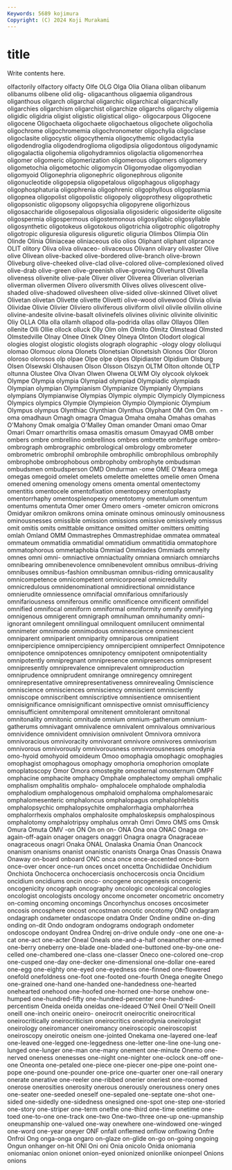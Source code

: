```yaml
---
Keywords: 5689 kojimura
Copyright: (C) 2024 Koji Murakami
---
```


# title

Write contents here.



 olfactorily
olfactory olfacty Olfe OLG Olga Olia Oliana oliban olibanum olibanums
olibene olid olig- oligacanthous oligaemia oligandrous oliganthous oligarch oligarchal oligarchic
oligarchical oligarchically oligarchies oligarchism oligarchist oligarchize oligarchs oligarchy oligemia oligidic
oligidria oligist oligistic oligistical oligo- oligocarpous Oligocene oligocene Oligochaeta oligochaete
oligochaetous oligochete oligocholia oligochrome oligochromemia oligochronometer oligochylia oligoclase oligoclasite oligocystic
oligocythemia oligocythemic oligodactylia oligodendroglia oligodendroglioma oligodipsia oligodontous oligodynamic oligogalactia oligohemia
oligohydramnios oligolactia oligomenorrhea oligomer oligomeric oligomerization oligomerous oligomers oligomery oligometochia
oligometochic oligomycin Oligomyodae oligomyodian oligomyoid Oligonephria oligonephric oligonephrous oligonite oligonucleotide
oligopepsia oligopetalous oligophagous oligophagy oligophosphaturia oligophrenia oligophrenic oligophyllous oligoplasmia oligopnea
oligopolist oligopolistic oligopoly oligoprothesy oligoprothetic oligopsonistic oligopsony oligopsychia oligopyrene oligorhizous
oligosaccharide oligosepalous oligosialia oligosideric oligosiderite oligosite oligospermia oligospermous oligostemonous oligosyllabic
oligosyllable oligosynthetic oligotokeus oligotokous oligotrichia oligotrophic oligotrophy oligotropic oliguresia oliguresis
oliguretic oliguria Olimbos Olimpia Olin Olinde Olinia Oliniaceae oliniaceous olio
olios Oliphant oliphant oliprance OLIT olitory Oliva oliva olivaceo- olivaceous
Olivann olivary olivaster Olive olive Olivean olive-backed olive-bordered olive-branch olive-brown
Oliveburg olive-cheeked olive-clad olive-colored olive-complexioned olived olive-drab olive-green olive-greenish olive-growing
Olivehurst Olivella oliveness olivenite olive-pale Oliver oliver Oliverea Oliverian oliverian
oliverman olivermen Olivero oliversmith Olives olives olivescent olive-shaded olive-shadowed olivesheen
olive-sided olive-skinned Olivet olivet Olivetan olivetan Olivette olivette Olivetti olive-wood
olivewood Olivia olivia Olividae Olivie Olivier Oliviero oliviferous oliviform olivil
olivile olivilin olivine olivine-andesite olivine-basalt olivinefels olivines olivinic olivinite olivinitic
Oliy OLLA Olla olla ollamh ollapod olla-podrida ollas ollav Ollayos
Ollen ollenite Olli Ollie ollock olluck Olly Olm olm Olmito
Olmitz Olmstead Olmsted Olmstedville Olnay Olnee Olnek Olney Olneya Olnton
Olodort ological ologies ologist ologistic ologists olograph olographic -ology ology
ololiuqui olomao Olomouc olona Olonets Olonetsian Olonetsish Olonos Olor Oloron
oloroso olorosos olp olpae Olpe olpe olpes Olpidiaster Olpidium Olsburg
Olsen Olsewski Olshausen Olson Olsson Olszyn OLTM Olton oltonde OLTP
oltunna Olustee Olva Olvan Olwen Olwena OLWM Oly olycook olykoek
Olympe Olympia olympia Olympiad olympiad Olympiadic olympiads Olympian olympian Olympianism
Olympianize Olympianly Olympians olympians Olympianwise Olympias Olympic olympic Olympicly Olympicness
Olympics olympics Olympie Olympieion Olympio Olympionic Olympium Olympus olympus Olynthiac
Olynthian Olynthus Olyphant OM Om Om. om -oma omadhaun Omagh
omagra Omagua Omaha omaha Omahas omahas O'Mahony Omak omalgia O'Malley
Oman omander Omani omao Omar Omari Omarr omarthritis omasa omasitis
omasum Omayyad OMB omber ombers ombre ombrellino ombrellinos ombres ombrette
ombrifuge ombro- ombrograph ombrographic ombrological ombrology ombrometer ombrometric ombrophil ombrophile
ombrophilic ombrophilous ombrophily ombrophobe ombrophobous ombrophoby ombrophyte ombudsman ombudsmen ombudsperson
OMD Omdurman -ome OME O'Meara omega omegas omegoid omelet omelets
omelette omelettes omelie omen Omena omened omening omenology omens omenta
omental omentectomy omentitis omentocele omentofixation omentopexy omentoplasty omentorrhaphy omentosplenopexy omentotomy
omentulum omentum omentums omentuta Omer omer Omero omers -ometer omicron
omicrons Omidyar omikron omikrons omina ominate ominous ominously ominousness ominousnesses
omissible omission omissions omissive omissively omissus omit omitis omits omittable
omittance omitted omitter omitters omitting omlah Omland OMM Ommastrephes Ommastrephidae
ommatea ommateal ommateum ommatidia ommatidial ommatidium ommatitidia ommatophore ommatophorous ommetaphobia
Ommiad Ommiades Ommiads omneity omnes omni omni- omniactive omniactuality omniana
omniarch omniarchs omnibearing omnibenevolence omnibenevolent omnibus omnibus-driving omnibuses omnibus-fashion omnibusman
omnibus-riding omnicausality omnicompetence omnicompetent omnicorporeal omnicredulity omnicredulous omnidenominational omnidirectional omnidistance
omnierudite omniessence omnifacial omnifarious omnifariously omnifariousness omniferous omnific omnificence omnificent
omnifidel omnified omnifocal omniform omniformal omniformity omnify omnifying omnigenous omnigerent
omnigraph omnihuman omnihumanity omni-ignorant omnilegent omnilingual omniloquent omnilucent omnimental omnimeter
omnimode omnimodous omninescience omninescient omniparent omniparient omniparity omniparous omnipatient omnipercipience
omnipercipiency omnipercipient omniperfect Omnipotence omnipotence omnipotences omnipotency omnipotent omnipotentiality omnipotently
omnipregnant omnipresence omnipresences omnipresent omnipresently omniprevalence omniprevalent omniproduction omniprudence omniprudent
omnirange omniregency omniregent omnirepresentative omnirepresentativeness omnirevealing Omniscience omniscience omnisciences omnisciency
omniscient omnisciently omniscope omniscribent omniscriptive omnisentience omnisentient omnisignificance omnisignificant omnispective
omnist omnisufficiency omnisufficient omnitemporal omnitenent omnitolerant omnitonal omnitonality omnitonic omnitude
omnium omnium-gatherum omnium-gatherums omnivagant omnivalence omnivalent omnivalous omnivarious omnividence omnivident
omnivision omnivolent Omnivora omnivora omnivoracious omnivoracity omnivorant omnivore omnivores omnivorism
omnivorous omnivorously omnivorousness omnivorousnesses omodynia omo-hyoid omohyoid omoideum Omoo omophagia
omophagic omophagies omophagist omophagous omophagy omophoria omophorion omoplate omoplatoscopy Omor
Omora omostegite omosternal omosternum OMPF omphacine omphacite omphacy Omphale omphalectomy
omphali omphalic omphalism omphalitis omphalo- omphalocele omphalode omphalodia omphalodium omphalogenous
omphaloid omphaloma omphalomesaraic omphalomesenteric omphaloncus omphalopagus omphalophlebitis omphalopsychic omphalopsychite omphalorrhagia
omphalorrhea omphalorrhexis omphalos omphalosite omphaloskepsis omphalospinous omphalotomy omphalotripsy omphalus omrah
Omri Omro OMS oms Omsk Omura Omuta OMV -on ON
On on on- ONA Ona ona ONAC Onaga on-again-off-again onager
onagers onaggri Onagra onagra Onagraceae onagraceous onagri Onaka ONAL Onalaska
Onamia Onan Onancock onanism onanisms onanist onanistic onanists Onarga Onas
Onassis Onawa Onaway on-board onboard ONC onca once once-accented once-born
once-over oncer once-run onces oncet oncetta Onchidiidae Onchidium Onchiota Onchocerca
onchocerciasis onchocercosis oncia Oncidium oncidium oncidiums oncin onco- oncogene oncogenesis
oncogenic oncogenicity oncograph oncography oncologic oncological oncologies oncologist oncologists oncology
oncome oncometer oncometric oncometry on-coming oncoming oncomings Oncorhynchus oncoses oncosimeter
oncosis oncosphere oncost oncostman oncotic oncotomy OND ondagram ondagraph ondameter
ondascope ondatra Onder Ondine ondine on-ding onding on-dit Ondo ondogram
ondograms ondograph ondometer ondoscope ondoyant Ondrea Ondrej on-drive ondule ondy
-one one one-a-cat one-act one-acter Oneal Oneals one-and-a-half oneanother one-armed
one-berry oneberry one-blade one-bladed one-buttoned one-by-one one-celled one-chambered one-class one-classer
Oneco one-colored one-crop one-cusped one-day one-decker one-dimensional one-dollar one-eared one-egg
one-eighty one-eyed one-eyedness one-finned one-flowered onefold onefoldness one-foot one-footed one-fourth
Onega onegite Onego one-grained one-hand one-handed one-handedness one-hearted onehearted onehood
one-hoofed one-horned one-horse onehow one-humped one-hundred-fifty one-hundred-percenter one-hundred-percentism Oneida oneida
oneidas one-ideaed O'Neil Oneil O'Neill Oneill oneill one-inch oneiric oneiro-
oneirocrit oneirocritic oneirocritical oneirocritically oneirocriticism oneirocritics oneirodynia oneirologist oneirology oneiromancer
oneiromancy oneiroscopic oneiroscopist oneiroscopy oneirotic oneism one-jointed Onekama one-layered one-leaf
one-leaved one-legged one-leggedness one-letter one-line one-lung one-lunged one-lunger one-man one-many
onement one-minute Onemo one-nerved oneness onenesses one-night one-nighter one-oclock one-off
one-one Oneonta one-petaled one-piece one-piecer one-pipe one-point one-pope one-pound one-pounder
one-price one-quarter oner one-rail onerary onerate onerative one-reeler one-ribbed onerier
oneriest one-roomed onerose onerosities onerosity onerous onerously onerousness onery ones
one-seater one-seeded oneself one-sepaled one-septate one-shot one-sided one-sidedly one-sidedness onesigned
one-spot one-step one-storied one-story one-striper one-term onethe one-third one-time onetime
one-toed one-to-one one-track one-two One-two-three one-up one-upmanship oneupmanship one-valued one-way
onewhere one-windowed one-winged one-word one-year oneyer ONF onfall onflemed onflow
onflowing Onfre Onfroi Ong onga-onga ongaro on-glaze on-glide on-go on-going
ongoing Ongun onhanger on-hit ONI Oni oni Onia onicolo Onida
oniomania oniomaniac onion onionet onion-eyed onionized onionlike onionpeel Onions onions
